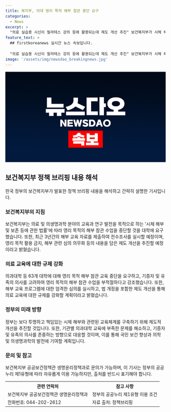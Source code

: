 ```yaml
---
title: 복지부, 의대 영리 목적 해부 참관 중단 요구
categories:
  - News
excerpt: >
  "의료 실습용 시신이 필라테스 강의 등에 활용되는데 제도 개선 추진" 보건복지부가 시체 해부 및 보존에 관한 법률을 준수하도록 전국 63개 대학에 영리 목적 해부 참관 교육 중단을 요구했다. 최근 3년간의 자료 제출을 통해 전수조사도 예정 중이며, 영리 목적 활용 금지 명확화와 법 개정 등으로 제도 개선을 추진할 예정이다.
feature_text: >
  ## firstkoreanews 실시간 뉴스 속보입니다.

  "의료 실습용 시신이 필라테스 강의 등에 활용되는데 제도 개선 추진" 보건복지부가 시체 해부 및 보존에 관한 법률을 준수하도록 전국 63개 대학에 영리 목적 해부 참관 교육 중단을 요구했다. 최근 3년간의 자료 제출을 통해 전수조사도 예정 중이며, 영리 목적 활용 금지 명확화와 법 개정 등으로 제도 개선을 추진할 예정이다.
image: '/assets/img/newsdao_breakingnews.jpg'
---
```


<p><img src="/assets/img/newsdao_breakingnews.jpg" alt="firstkoreanews 속보" /></p>

<h2 data-ke-size="size26">보건복지부 정책 브리핑 내용 해석</h2>

<p data-ke-size="size16">한국 정부의 보건복지부가 발표한 정책 브리핑 내용을 해석하고 간략히 설명한 기사입니다.</p>

<h3>보건복지부의 지침</h3>

<p data-ke-size="size16">보건복지부는 의료 및 의생명과학 분야의 교육과 연구 발전을 목적으로 하는 '시체 해부 및 보존 등에 관한 법률'에 따라 영리 목적의 해부 참관 수업을 중단할 것을 대학에 요구했습니다. 또한, 최근 3년간의 해부 교육 자료를 제출하여 전수조사를 실시할 예정이며, 영리 목적 활용 금지, 해부 관련 심의 의무화 등의 내용을 담은 제도 개선을 추진할 예정이라고 밝혔습니다.</p>

<h3>의료 교육에 대한 규제 강화</h3>

<p data-ke-size="size16">의과대학 등 63개 대학에 대해 영리 목적 해부 참관 교육 중단을 요구하고, 기증자 및 유족의 의사를 고려하여 영리 목적의 해부 참관 수업을 부적절하다고 강조했습니다. 또한, 해부 교육 프로그램에 대한 엄격한 심의를 실시하고, 법 개정을 포함한 제도 개선을 통해 의료 교육에 대한 규제를 강화할 계획이라고 밝혔습니다.</p>

<h3>정부의 미래 방향</h3>

<p data-ke-size="size16">정부는 보다 투명하고 책임있는 시체 해부와 관련된 교육체계를 구축하기 위해 제도적 개선을 추진할 것입니다. 또한, 기관별 의과대학 교육에 부족한 문제를 해소하고, 기증자 및 유족의 의사를 존중하는 방향으로 대응할 것이며, 이를 통해 국민 보건 향상과 의학 및 의생명과학의 발전에 기여할 계획입니다.</p>

<h3>문의 및 참고</h3>

<p data-ke-size="size16">보건복지부 공공보건정책관 생명윤리정책과로 문의가 가능하며, 이 기사는 정부의 공공누리 제1유형에 따라 자유롭게 이용 가능하지만, 출처를 반드시 표기해야 합니다.</p>

<table>
    <tr>
        <th><b>관련 연락처</b></th>
        <th><b>참고 사항</b></th>
    </tr>
    <tr>
        <td>보건복지부 공공보건정책관 생명윤리정책과</td>
        <td>정부의 공공누리 제1유형 이용 조건</td>
    </tr>
    <tr>
        <td>전화번호: 044-202-2612</td>
        <td>자료 출처: 정책브리핑 </td>
    </tr>
</table>

